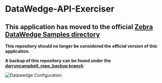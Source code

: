 # DataWedge-API-Exerciser

## This application has moved to the official [Zebra DataWedge Samples directory](https://github.com/Zebra/samples-datawedge/tree/master/DataWedge-API-Exerciser)

**This repository should no longer be considered the official version of this application.**  

**A backup of this repository can be found under the [darryncampbell_repo_backup branch](https://github.com/darryncampbell/DataWedge-API-Exerciser/tree/darryncampbell_repo_backup)**

![Datawedge Configuration](https://raw.githubusercontent.com/darryncampbell/DataWedge-API-Exerciser/darryncampbell_repo_backup/screenshots/api-exerciser.png?raw=true)
